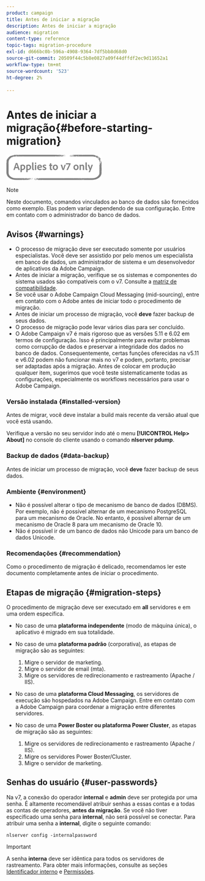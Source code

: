 ```yaml
---
product: campaign
title: Antes de iniciar a migração
description: Antes de iniciar a migração
audience: migration
content-type: reference
topic-tags: migration-procedure
exl-id: d666bc0b-596a-4908-9364-7df5bb8d68d0
source-git-commit: 20509f44c5b8e0827a09f44dffdf2ec9d11652a1
workflow-type: tm+mt
source-wordcount: '523'
ht-degree: 2%

---
```


# Antes de iniciar a migração{#before-starting-migration}

![](../../assets/v7-only.svg)

>[!NOTE]
>
>Neste documento, comandos vinculados ao banco de dados são fornecidos como exemplo. Elas podem variar dependendo de sua configuração. Entre em contato com o administrador do banco de dados.

## Avisos {#warnings}

* O processo de migração deve ser executado somente por usuários especialistas. Você deve ser assistido por pelo menos um especialista em banco de dados, um administrador de sistema e um desenvolvedor de aplicativos da Adobe Campaign.
* Antes de iniciar a migração, verifique se os sistemas e componentes do sistema usados são compatíveis com o v7. Consulte a [matriz de compatibilidade](../../rn/using/compatibility-matrix.md).
* Se você usar o Adobe Campaign Cloud Messaging (mid-sourcing), entre em contato com o Adobe antes de iniciar todo o procedimento de migração.
* Antes de iniciar um processo de migração, você **deve** fazer backup de seus dados.
* O processo de migração pode levar vários dias para ser concluído.
* O Adobe Campaign v7 é mais rigoroso que as versões 5.11 e 6.02 em termos de configuração. Isso é principalmente para evitar problemas como corrupção de dados e preservar a integridade dos dados no banco de dados. Consequentemente, certas funções oferecidas na v5.11 e v6.02 podem não funcionar mais no v7 e podem, portanto, precisar ser adaptadas após a migração. Antes de colocar em produção qualquer item, sugerimos que você teste sistematicamente todas as configurações, especialmente os workflows necessários para usar o Adobe Campaign.

### Versão instalada {#installed-version}

Antes de migrar, você deve instalar a build mais recente da versão atual que você está usando.

Verifique a versão no seu servidor indo até o menu **[!UICONTROL Help> About]** no console do cliente usando o comando **nlserver pdump**.

### Backup de dados {#data-backup}

Antes de iniciar um processo de migração, você **deve** fazer backup de seus dados.

### Ambiente {#environment}

* Não é possível alterar o tipo de mecanismo de banco de dados (DBMS). Por exemplo, não é possível alternar de um mecanismo PostgreSQL para um mecanismo de Oracle. No entanto, é possível alternar de um mecanismo de Oracle 8 para um mecanismo de Oracle 10.
* Não é possível ir de um banco de dados não Unicode para um banco de dados Unicode.

### Recomendações {#recommendation}

Como o procedimento de migração é delicado, recomendamos ler este documento completamente antes de iniciar o procedimento.

## Etapas de migração {#migration-steps}

O procedimento de migração deve ser executado em **all** servidores e em uma ordem específica.

* No caso de uma **plataforma independente** (modo de máquina única), o aplicativo é migrado em sua totalidade.
* No caso de uma **plataforma padrão** (corporativa), as etapas de migração são as seguintes:

   1. Migre o servidor de marketing.
   1. Migre o servidor de email (mta).
   1. Migre os servidores de redirecionamento e rastreamento (Apache / IIS).

* No caso de uma **plataforma Cloud Messaging**, os servidores de execução são hospedados na Adobe Campaign. Entre em contato com a Adobe Campaign para coordenar a migração entre diferentes servidores.
* No caso de uma **Power Boster ou plataforma Power Cluster**, as etapas de migração são as seguintes:

   1. Migre os servidores de redirecionamento e rastreamento (Apache / IIS).
   1. Migre os servidores Power Boster/Cluster.
   1. Migre o servidor de marketing.

## Senhas do usuário {#user-passwords}

Na v7, a conexão do operador **internal** e **admin** deve ser protegida por uma senha. É altamente recomendável atribuir senhas a essas contas e a todas as contas de operadores, **antes da migração**. Se você não tiver especificado uma senha para **internal**, não será possível se conectar. Para atribuir uma senha a **internal**, digite o seguinte comando:

```
nlserver config -internalpassword
```

>[!IMPORTANT]
>
>A senha **interna** deve ser idêntica para todos os servidores de rastreamento. Para obter mais informações, consulte as seções [Identificador interno](../../installation/using/configuring-campaign-server.md#internal-identifier) e [Permissões](../../platform/using/access-management.md).
